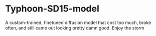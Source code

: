 # Typhoon-SD15-model
A custom-trained, finetuned diffusion model that cost too much, broke often, and still came out looking pretty damn good. Enjoy the storm
